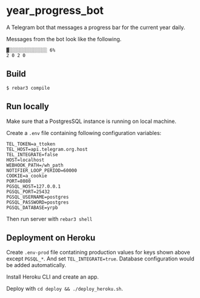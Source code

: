 year_progress_bot
=====

A Telegram bot that messages a progress bar for the current year daily.

Messages from the bot look like the following.
```
▓░░░░░░░░░░░░░░ 6%
2 0 2 0
```

Build
-----

    $ rebar3 compile


Run locally
-----------

Make sure that a PostgresSQL instance is running on local machine.

Create a `.env` file containing following configuration variables:

    TEL_TOKEN=a_ttoken
    TEL_HOST=api.telegram.org.host
    TEL_INTEGRATE=false
    HOST=localhost
    WEBHOOK_PATH=/wh_path
    NOTIFIER_LOOP_PERIOD=60000
    COOKIE=a_cookie
    PORT=8080
    PGSQL_HOST=127.0.0.1
    PGSQL_PORT=25432
    PGSQL_USERNAME=postgres
    PGSQL_PASSWORD=postgres
    PGSQL_DATABASE=yrpb

Then run server with `rebar3 shell`

Deployment on Heroku
--------------------

Create `.env-prod` file contatining production values for keys shown above except `PGSQL_*`. And set `TEL_INTEGRATE=true`. Database configuration would be added automatically.

Install Heroku CLI and create an app.

Deploy with `cd deploy && ./deploy_heroku.sh`.
